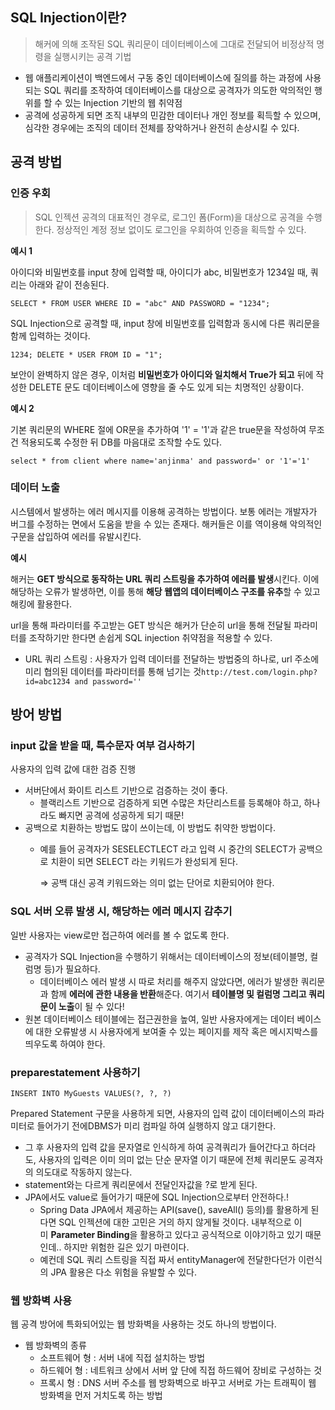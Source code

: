 ## SQL Injection이란?

> 해커에 의해 조작된 SQL 쿼리문이 데이터베이스에 그대로 전달되어 비정상적 명령을 실행시키는 공격 기법
>
- 웹 애플리케이션이 백엔드에서 구동 중인 데이터베이스에 질의를 하는 과정에 사용되는 SQL 쿼리를 조작하여 데이터베이스를 대상으로 공격자가 의도한 악의적인 행위를 할 수 있는 Injection 기반의 웹 취약점
- 공격에 성공하게 되면 조직 내부의 민감한 데이터나 개인 정보를 획득할 수 있으며, 심각한 경우에는 조직의 데이터 전체를 장악하거나 완전히 손상시킬 수 있다.

## **공격 방법**

### **인증 우회**

> SQL 인젝션 공격의 대표적인 경우로, 로그인 폼(Form)을 대상으로 공격을 수행한다. 정상적인 계정 정보 없이도 로그인을 우회하여 인증을 획득할 수 있다.
>

**예시 1**

아이디와 비밀번호를 input 창에 입력할 때, 아이디가 abc, 비밀번호가 1234일 때, 쿼리는 아래와 같이 전송된다.

`SELECT * FROM USER WHERE ID = "abc" AND PASSWORD = "1234";`

SQL Injection으로 공격할 때, input 창에 비밀번호를 입력함과 동시에 다른 쿼리문을 함께 입력하는 것이다.

`1234; DELETE * USER FROM ID = "1";`

보안이 완벽하지 않은 경우, 이처럼 **비밀번호가 아이디와 일치해서 True가 되고** 뒤에 작성한 DELETE 문도 데이터베이스에 영향을 줄 수도 있게 되는 치명적인 상황이다.

**예시 2**

기본 쿼리문의 WHERE 절에 OR문을 추가하여 '1' = '1'과 같은 true문을 작성하여 무조건 적용되도록 수정한 뒤 DB를 마음대로 조작할 수도 있다.

`select * from client where name='anjinma' and password=' or '1'='1'`

### **데이터 노출**

시스템에서 발생하는 에러 메시지를 이용해 공격하는 방법이다. 보통 에러는 개발자가 버그를 수정하는 면에서 도움을 받을 수 있는 존재다. 해커들은 이를 역이용해 악의적인 구문을 삽입하여 에러를 유발시킨다.

**예시**

해커는 **GET 방식으로 동작하는 URL 쿼리 스트링을 추가하여 에러를 발생**시킨다. 이에 해당하는 오류가 발생하면, 이를 통해 **해당 웹앱의 데이터베이스 구조를 유추**할 수 있고 해킹에 활용한다.

url을 통해 파라미터를 주고받는 GET 방식은 해커가 단순히 url을 통해 전달될 파라미터를 조작하기만 한다면 손쉽게 SQL injection 취약점을 적용할 수 있다.

- URL 쿼리 스트링 : 사용자가 입력 데이터를 전달하는 방법중의 하나로, url 주소에 미리 협의된 데이터를 파라미터를 통해 넘기는 것`http://test.com/login.php?id=abc1234 and password=''`

## **방어 방법**

### **input 값을 받을 때, 특수문자 여부 검사하기**

사용자의 입력 값에 대한 검증 진행

- 서버단에서 화이트 리스트 기반으로 검증하는 것이 좋다.
    - 블랙리스트 기반으로 검증하게 되면 수많은 차단리스트를 등록해야 하고, 하나라도 빠지면 공격에 성공하게 되기 때문!
- 공백으로 치환하는 방법도 많이 쓰이는데, 이 방법도 취약한 방법이다.
    - 예를 들어 공격자가 SESELECTLECT 라고 입력 시 중간의 SELECT가 공백으로 치환이 되면 SELECT 라는 키워드가 완성되게 된다.

      ⇒ 공백 대신 공격 키워드와는 의미 없는 단어로 치환되어야 한다.


### **SQL 서버 오류 발생 시, 해당하는 에러 메시지 감추기**

일반 사용자는 view로만 접근하여 에러를 볼 수 없도록 한다.

- 공격자가 SQL Injection을 수행하기 위해서는 데이터베이스의 정보(테이블명, 컬럼명 등)가 필요하다.
    - 데이터베이스 에러 발생 시 따로 처리를 해주지 않았다면, 에러가 발생한 쿼리문과 함께 **에러에 관한 내용을 반환**해준다. 여기서 **테이블명 및 컬럼명 그리고 쿼리문이 노출**이 될 수 있다!
- 원본 데이터베이스 테이블에는 접근권한을 높여, 일반 사용자에게는 데이터 베이스에 대한 오류발생 시 사용자에게 보여줄 수 있는 페이지를 제작 혹은 메시지박스를 띄우도록 하여야 한다.

### **preparestatement 사용하기**

`INSERT INTO MyGuests VALUES(?, ?, ?)`

Prepared Statement 구문을 사용하게 되면, 사용자의 입력 값이 데이터베이스의 파라미터로 들어가기 전에DBMS가 미리 컴파일 하여 실행하지 않고 대기한다.

- 그 후 사용자의 입력 값을 문자열로 인식하게 하여 공격쿼리가 들어간다고 하더라도, 사용자의 입력은 이미 의미 없는 단순 문자열 이기 때문에 전체 쿼리문도 공격자의 의도대로 작동하지 않는다.
- statement와는 다르게 쿼리문에서 전달인자값을 ?로 받게 된다.
- JPA에서도 value로 들어가기 때문에 SQL Injection으로부터 안전하다.!
    - Spring Data JPA에서 제공하는 API(save(), saveAll() 등의)를 활용하게 된다면 SQL 인젝션에 대한 고민은 거의 하지 않게될 것이다. 내부적으로 이미 **Parameter Binding**을 활용하고 있다고 공식적으로 이야기하고 있기 때문인데.. 하지만 위험한 길은 있기 마련이다.
    - 예컨데 SQL 쿼리 스트링을 직접 짜서 entityManager에 전달한다던가 이런식의 JPA 활용은 다소 위험을 유발할 수 있다.

### **웹 방화벽 사용**

웹 공격 방어에 특화되어있는 웹 방화벽을 사용하는 것도 하나의 방법이다.

- 웹 방화벽의 종류
    - 소프트웨어 형 : 서버 내에 직접 설치하는 방법
    - 하드웨어 형 : 네트워크 상에서 서버 앞 단에 직접 하드웨어 장비로 구성하는 것
    - 프록시 형 : DNS 서버 주소를 웹 방화벽으로 바꾸고 서버로 가는 트래픽이 웹 방화벽을 먼저 거치도록 하는 방법